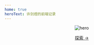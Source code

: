 ```yaml
---
home: true
heroText: 许剑煜的前端记录
---
```

<header class="hero"><img src="https://api.ixiaowai.cn/mcapi/mcapi.php" alt="hero">
<type/>
<p class="action">
<a href="/xianyun.github.io/Vue" class="nav-link action-button">探索 →</a> 
</p>
</header>

<!-- 
<myPlay/> -->
 
